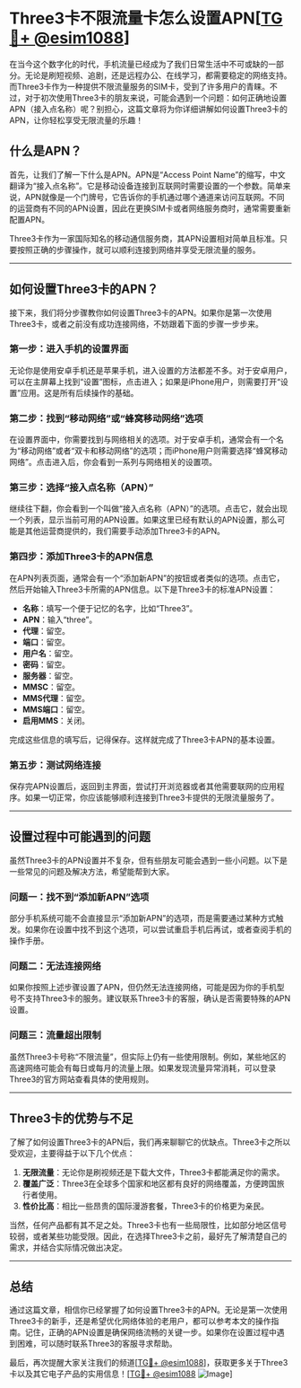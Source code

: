 # Three3卡不限流量卡怎么设置APN[[TG💪+ @esim1088](https://t.me/s/esim1088)]

在当今这个数字化的时代，手机流量已经成为了我们日常生活中不可或缺的一部分。无论是刷短视频、追剧，还是远程办公、在线学习，都需要稳定的网络支持。而Three3卡作为一种提供不限流量服务的SIM卡，受到了许多用户的青睐。不过，对于初次使用Three3卡的朋友来说，可能会遇到一个问题：如何正确地设置APN（接入点名称）呢？别担心，这篇文章将为你详细讲解如何设置Three3卡的APN，让你轻松享受无限流量的乐趣！

## 什么是APN？

首先，让我们了解一下什么是APN。APN是“Access Point Name”的缩写，中文翻译为“接入点名称”。它是移动设备连接到互联网时需要设置的一个参数。简单来说，APN就像是一个门牌号，它告诉你的手机通过哪个通道来访问互联网。不同的运营商有不同的APN设置，因此在更换SIM卡或者网络服务商时，通常需要重新配置APN。

Three3卡作为一家国际知名的移动通信服务商，其APN设置相对简单且标准。只要按照正确的步骤操作，就可以顺利连接到网络并享受无限流量的服务。

---

## 如何设置Three3卡的APN？

接下来，我们将分步骤教你如何设置Three3卡的APN。如果你是第一次使用Three3卡，或者之前没有成功连接网络，不妨跟着下面的步骤一步步来。

### **第一步：进入手机的设置界面**

无论你是使用安卓手机还是苹果手机，进入设置的方法都差不多。对于安卓用户，可以在主屏幕上找到“设置”图标，点击进入；如果是iPhone用户，则需要打开“设置”应用。这是所有后续操作的基础。

### **第二步：找到“移动网络”或“蜂窝移动网络”选项**

在设置界面中，你需要找到与网络相关的选项。对于安卓手机，通常会有一个名为“移动网络”或者“双卡和移动网络”的选项；而iPhone用户则需要选择“蜂窝移动网络”。点击进入后，你会看到一系列与网络相关的设置项。

### **第三步：选择“接入点名称（APN）”**

继续往下翻，你会看到一个叫做“接入点名称（APN）”的选项。点击它，就会出现一个列表，显示当前可用的APN设置。如果这里已经有默认的APN设置，那么可能是其他运营商提供的，我们需要手动添加Three3卡的APN。

### **第四步：添加Three3卡的APN信息**

在APN列表页面，通常会有一个“添加新APN”的按钮或者类似的选项。点击它，然后开始输入Three3卡所需的APN信息。以下是Three3卡的标准APN设置：

- **名称**：填写一个便于记忆的名字，比如“Three3”。
- **APN**：输入“three”。
- **代理**：留空。
- **端口**：留空。
- **用户名**：留空。
- **密码**：留空。
- **服务器**：留空。
- **MMSC**：留空。
- **MMS代理**：留空。
- **MMS端口**：留空。
- **启用MMS**：关闭。

完成这些信息的填写后，记得保存。这样就完成了Three3卡APN的基本设置。

### **第五步：测试网络连接**

保存完APN设置后，返回到主界面，尝试打开浏览器或者其他需要联网的应用程序。如果一切正常，你应该能够顺利连接到Three3卡提供的无限流量服务了。

---

## 设置过程中可能遇到的问题

虽然Three3卡的APN设置并不复杂，但有些朋友可能会遇到一些小问题。以下是一些常见的问题及解决方法，希望能帮到大家。

### **问题一：找不到“添加新APN”选项**

部分手机系统可能不会直接显示“添加新APN”的选项，而是需要通过某种方式触发。如果你在设置中找不到这个选项，可以尝试重启手机后再试，或者查阅手机的操作手册。

### **问题二：无法连接网络**

如果你按照上述步骤设置了APN，但仍然无法连接网络，可能是因为你的手机型号不支持Three3卡的服务。建议联系Three3卡的客服，确认是否需要特殊的APN设置。

### **问题三：流量超出限制**

虽然Three3卡号称“不限流量”，但实际上仍有一些使用限制。例如，某些地区的高速网络可能会有每日或每月的流量上限。如果发现流量异常消耗，可以登录Three3的官方网站查看具体的使用规则。

---

## Three3卡的优势与不足

了解了如何设置Three3卡的APN后，我们再来聊聊它的优缺点。Three3卡之所以受欢迎，主要得益于以下几个优点：

1. **无限流量**：无论你是刷视频还是下载大文件，Three3卡都能满足你的需求。
2. **覆盖广泛**：Three3在全球多个国家和地区都有良好的网络覆盖，方便跨国旅行者使用。
3. **性价比高**：相比一些昂贵的国际漫游套餐，Three3卡的价格更为亲民。

当然，任何产品都有其不足之处。Three3卡也有一些局限性，比如部分地区信号较弱，或者某些功能受限。因此，在选择Three3卡之前，最好先了解清楚自己的需求，并结合实际情况做出决定。

---

## 总结

通过这篇文章，相信你已经掌握了如何设置Three3卡的APN。无论是第一次使用Three3卡的新手，还是希望优化网络体验的老用户，都可以参考本文的操作指南。记住，正确的APN设置是确保网络流畅的关键一步。如果你在设置过程中遇到困难，可以随时联系Three3的客服寻求帮助。

最后，再次提醒大家关注我们的频道[[TG💪+ @esim1088](https://t.me/s/esim1088)]，获取更多关于Three3卡以及其它电子产品的实用信息！[[TG💪+ @esim1088](https://t.me/s/esim1088) ![Image](https://i.postimg.cc/4NQfJmqS/Snipaste-2025-05-13-00-14-12.png)]